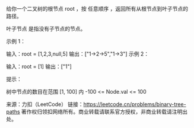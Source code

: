 给你一个二叉树的根节点 root ，按 任意顺序 ，返回所有从根节点到叶子节点的路径。

叶子节点 是指没有子节点的节点。

示例 1：


输入：root = [1,2,3,null,5]
输出：["1->2->5","1->3"]
示例 2：

输入：root = [1]
输出：["1"]
 

提示：

树中节点的数目在范围 [1, 100] 内
-100 <= Node.val <= 100

来源：力扣（LeetCode）
链接：https://leetcode.cn/problems/binary-tree-paths
著作权归领扣网络所有。商业转载请联系官方授权，非商业转载请注明出处。